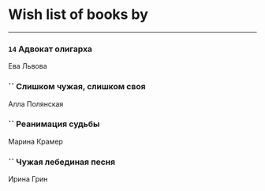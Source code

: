 # Wish list of books by [](https://ok.ru/profile/536771522733)
---

### `14` Адвокат олигарха
Ева Львова

### `` Слишком чужая, слишком своя
Алла Полянская

### `` Реанимация судьбы
Марина Крамер

### `` Чужая лебединая песня
Ирина Грин

